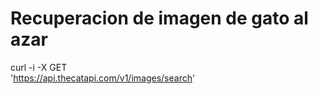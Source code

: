 # Recuperacion de imagen de gato al azar 

curl -i -X GET \
 'https://api.thecatapi.com/v1/images/search'
